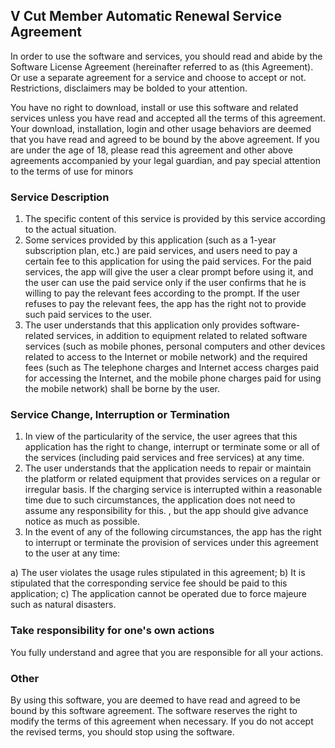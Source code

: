 ## V Cut Member Automatic Renewal Service Agreement
In order to use the software and services, you should read and abide by the Software License Agreement (hereinafter referred to as (this Agreement). Or use a separate agreement for a service and choose to accept or not. Restrictions, disclaimers may be bolded to your attention.

You have no right to download, install or use this software and related services unless you have read and accepted all the terms of this agreement. Your download, installation, login and other usage behaviors are deemed that you have read and agreed to be bound by the above agreement. If you are under the age of 18, please read this agreement and other above agreements accompanied by your legal guardian, and pay special attention to the terms of use for minors

### Service Description
1. The specific content of this service is provided by this service according to the actual situation. 
2. Some services provided by this application (such as a 1-year subscription plan, etc.) are paid services, and users need to pay a certain fee to this application for using the paid services. For the paid services, the app will give the user a clear prompt before using it, and the user can use the paid service only if the user confirms that he is willing to pay the relevant fees according to the prompt. If the user refuses to pay the relevant fees, the app has the right not to provide such paid services to the user. 
3. The user understands that this application only provides software-related services, in addition to equipment related to related software services (such as mobile phones, personal computers and other devices related to access to the Internet or mobile network) and the required fees (such as The telephone charges and Internet access charges paid for accessing the Internet, and the mobile phone charges paid for using the mobile network) shall be borne by the user.

### Service Change, Interruption or Termination
1. In view of the particularity of the service, the user agrees that this application has the right to change, interrupt or terminate some or all of the services (including paid services and free services) at any time. 
2. The user understands that the application needs to repair or maintain the platform or related equipment that provides services on a regular or irregular basis. If the charging service is interrupted within a reasonable time due to such circumstances, the application does not need to assume any responsibility for this. , but the app should give advance notice as much as possible. 
3. In the event of any of the following circumstances, the app has the right to interrupt or terminate the provision of services under this agreement to the user at any time: 

a) The user violates the usage rules stipulated in this agreement; 
b) It is stipulated that the corresponding service fee should be paid to this application; 
c) The application cannot be operated due to force majeure such as natural disasters.

### Take responsibility for one's own actions
You fully understand and agree that you are responsible for all your actions.

### Other
By using this software, you are deemed to have read and agreed to be bound by this software agreement. The software reserves the right to modify the terms of this agreement when necessary. If you do not accept the revised terms, you should stop using the software.

